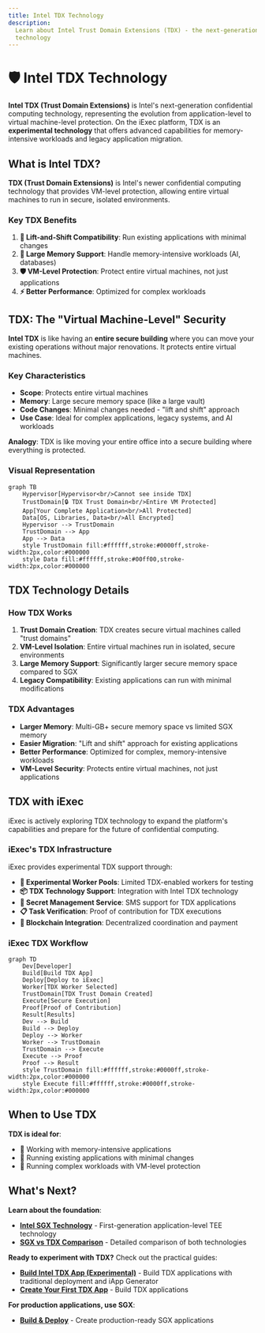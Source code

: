 ```yaml
---
title: Intel TDX Technology
description:
  Learn about Intel Trust Domain Extensions (TDX) - the next-generation TEE
  technology
---
```


# 🛡️ Intel TDX Technology

**Intel TDX (Trust Domain Extensions)** is Intel's next-generation confidential
computing technology, representing the evolution from application-level to
virtual machine-level protection. On the iExec platform, TDX is an
**experimental technology** that offers advanced capabilities for
memory-intensive workloads and legacy application migration.

## What is Intel TDX?

**TDX (Trust Domain Extensions)** is Intel's newer confidential computing
technology that provides VM-level protection, allowing entire virtual machines
to run in secure, isolated environments.

### Key TDX Benefits

1. **🔄 Lift-and-Shift Compatibility**: Run existing applications with minimal
   changes
2. **💾 Large Memory Support**: Handle memory-intensive workloads (AI,
   databases)
3. **🛡️ VM-Level Protection**: Protect entire virtual machines, not just
   applications
4. **⚡ Better Performance**: Optimized for complex workloads

## TDX: The "Virtual Machine-Level" Security

**Intel TDX** is like having an **entire secure building** where you can move
your existing operations without major renovations. It protects entire virtual
machines.

### Key Characteristics

- **Scope**: Protects entire virtual machines
- **Memory**: Large secure memory space (like a large vault)
- **Code Changes**: Minimal changes needed - "lift and shift" approach
- **Use Case**: Ideal for complex applications, legacy systems, and AI workloads

**Analogy**: TDX is like moving your entire office into a secure building where
everything is protected.

### Visual Representation

```mermaid
graph TB
    Hypervisor[Hypervisor<br/>Cannot see inside TDX]
    TrustDomain[🔒 TDX Trust Domain<br/>Entire VM Protected]
    App[Your Complete Application<br/>All Protected]
    Data[OS, Libraries, Data<br/>All Encrypted]
    Hypervisor --> TrustDomain
    TrustDomain --> App
    App --> Data
    style TrustDomain fill:#ffffff,stroke:#0000ff,stroke-width:2px,color:#000000
    style Data fill:#ffffff,stroke:#00ff00,stroke-width:2px,color:#000000
```

## TDX Technology Details

### How TDX Works

1. **Trust Domain Creation**: TDX creates secure virtual machines called "trust
   domains"
2. **VM-Level Isolation**: Entire virtual machines run in isolated, secure
   environments
3. **Large Memory Support**: Significantly larger secure memory space compared
   to SGX
4. **Legacy Compatibility**: Existing applications can run with minimal
   modifications

### TDX Advantages

- **Larger Memory**: Multi-GB+ secure memory space vs limited SGX memory
- **Easier Migration**: "Lift and shift" approach for existing applications
- **Better Performance**: Optimized for complex, memory-intensive workloads
- **VM-Level Security**: Protects entire virtual machines, not just applications

## TDX with iExec

iExec is actively exploring TDX technology to expand the platform's capabilities
and prepare for the future of confidential computing.

### iExec's TDX Infrastructure

iExec provides experimental TDX support through:

- **🔬 Experimental Worker Pools**: Limited TDX-enabled workers for testing
- **📦 TDX Technology Support**: Integration with Intel TDX technology
- **🔐 Secret Management Service**: SMS support for TDX applications
- **📋 Task Verification**: Proof of contribution for TDX executions
- **🔗 Blockchain Integration**: Decentralized coordination and payment

### iExec TDX Workflow

```mermaid
graph TD
    Dev[Developer]
    Build[Build TDX App]
    Deploy[Deploy to iExec]
    Worker[TDX Worker Selected]
    TrustDomain[TDX Trust Domain Created]
    Execute[Secure Execution]
    Proof[Proof of Contribution]
    Result[Results]
    Dev --> Build
    Build --> Deploy
    Deploy --> Worker
    Worker --> TrustDomain
    TrustDomain --> Execute
    Execute --> Proof
    Proof --> Result
    style TrustDomain fill:#ffffff,stroke:#0000ff,stroke-width:2px,color:#000000
    style Execute fill:#ffffff,stroke:#0000ff,stroke-width:2px,color:#000000
```

## When to Use TDX

**TDX is ideal for**:

- 💾 Working with memory-intensive applications
- 🔄 Running existing applications with minimal changes
- 🚀 Running complex workloads with VM-level protection

## What's Next?

**Learn about the foundation**:

- **[Intel SGX Technology](/get-started/protocol/tee/intel-sgx)** -
  First-generation application-level TEE technology
- **[SGX vs TDX Comparison](/get-started/protocol/tee/sgx-vs-tdx)** - Detailed
  comparison of both technologies

**Ready to experiment with TDX?** Check out the practical guides:

- **[Build Intel TDX App (Experimental)](/guides/build-iapp/advanced/create-your-first-tdx-app)** -
  Build TDX applications with traditional deployment and iApp Generator
- **[Create Your First TDX App](/guides/build-iapp/advanced/create-your-first-tdx-app)** -
  Build TDX applications

**For production applications, use SGX**:

- **[Build & Deploy](/guides/build-iapp/build-&-deploy)** - Create
  production-ready SGX applications

